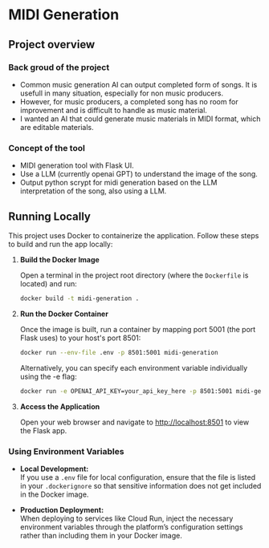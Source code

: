 # MIDI Generation

## Project overview
### Back groud of the project
- Common music generation AI can output completed form of songs. It is usefull in many situation, especially for non music producers.  
- However, for music producers, a completed song has no room for improvement and is difficult to handle as music material.
- I wanted an AI that could generate music materials in MIDI format, which are editable materials.

### Concept of the tool
- MIDI generation tool with Flask UI.
- Use a LLM (currently openai GPT) to understand the image of the song.
- Output python scrypt for midi generation based on the LLM interpretation of the song, also using a LLM.

## Running Locally

This project uses Docker to containerize the application. Follow these steps to build and run the app locally:

1. **Build the Docker Image**

   Open a terminal in the project root directory (where the `Dockerfile` is located) and run:

   ```bash
   docker build -t midi-generation .
   ```

2. **Run the Docker Container**

   Once the image is built, run a container by mapping port 5001 (the port Flask uses) to your host's port 8501:

   ```bash
   docker run --env-file .env -p 8501:5001 midi-generation
   ```

   Alternatively, you can specify each environment variable individually using the -e flag:

   ```bash
   docker run -e OPENAI_API_KEY=your_api_key_here -p 8501:5001 midi-generation
   ```

3. **Access the Application**

   Open your web browser and navigate to [http://localhost:8501](http://localhost:8501) to view the Flask app.

### Using Environment Variables

- **Local Development:**  
  If you use a `.env` file for local configuration, ensure that the file is listed in your `.dockerignore` so that sensitive information does not get included in the Docker image.

- **Production Deployment:**  
  When deploying to services like Cloud Run, inject the necessary environment variables through the platform’s configuration settings rather than including them in your Docker image.